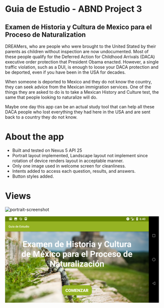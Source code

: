 # Guia de Estudio - ABND Project 3

## Examen de Historia y Cultura de Mexico para el Proceso de Naturalization

DREAMers, who are people who were brought to the United Stated by their parents as children
without inspection are now undocumented. Most of these people qualify for the Deferred Action
for Childhood Arrivals (DACA) executive order protection that President Obama enacted. However, a single
traffic violation, such as a DUI, is enough to loose your DACA protection and be deported, even if
you have been in the USA for decades.

When someone is deported to Mexico and they do not know the country, they can seek advice from the
Mexican immigration services. One of the things they are asked to do is to take a Mexican History and
Culture test, the same that people looking to naturalize will do.

Maybe one day this app can be an actual study tool that can help all these DACA people who lost everything
they had here in the USA and are sent back to a country they do not know.

# About the app

- Built and tested on Nexus 5 API 25
- Portrait layout implemented, Landscape layout not implement since rotation of device renders layout in
acceptable manner.
- Only one image used in welcome screen for cleanliness.
- Intents added to access each question, results, and answers.
- Button styles added.

# Views

![portrait-screenshot](app/src/main/res/drawable/guia_portait.png)

![landscape-screenshot](app/src/main/res/drawable/guia_landscape.png)